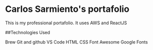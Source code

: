# Carlos Sarmiento's portafolio
This is my professional portafolio. It uses AWS and ReactJS

##Technologies Used

Brew
Git and github
VS Code
HTML
CSS
Font Awesome
Google Fonts